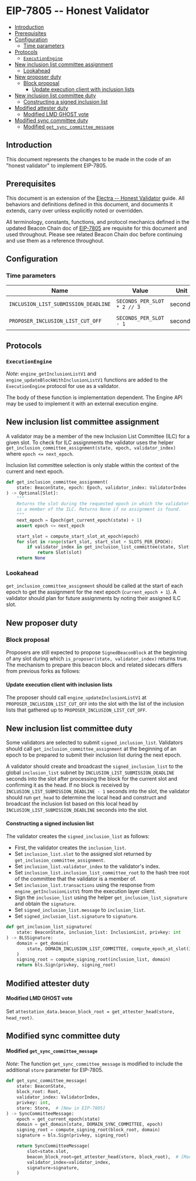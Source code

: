 # EIP-7805 -- Honest Validator

<!-- mdformat-toc start --slug=github --no-anchors --maxlevel=6 --minlevel=2 -->

- [Introduction](#introduction)
- [Prerequisites](#prerequisites)
- [Configuration](#configuration)
  - [Time parameters](#time-parameters)
- [Protocols](#protocols)
  - [`ExecutionEngine`](#executionengine)
- [New inclusion list committee assignment](#new-inclusion-list-committee-assignment)
  - [Lookahead](#lookahead)
- [New proposer duty](#new-proposer-duty)
  - [Block proposal](#block-proposal)
    - [Update execution client with inclusion lists](#update-execution-client-with-inclusion-lists)
- [New inclusion list committee duty](#new-inclusion-list-committee-duty)
  - [Constructing a signed inclusion list](#constructing-a-signed-inclusion-list)
- [Modified attester duty](#modified-attester-duty)
  - [Modified LMD GHOST vote](#modified-lmd-ghost-vote)
- [Modified sync committee duty](#modified-sync-committee-duty)
  - [Modified `get_sync_committee_message`](#modified-get_sync_committee_message)

<!-- mdformat-toc end -->

## Introduction

This document represents the changes to be made in the code of an "honest
validator" to implement EIP-7805.

## Prerequisites

This document is an extension of the
[Electra -- Honest Validator](../../electra/validator.md) guide. All behaviors
and definitions defined in this document, and documents it extends, carry over
unless explicitly noted or overridden.

All terminology, constants, functions, and protocol mechanics defined in the
updated Beacon Chain doc of [EIP-7805](./beacon-chain.md) are requisite for this
document and used throughout. Please see related Beacon Chain doc before
continuing and use them as a reference throughout.

## Configuration

### Time parameters

| Name                                 | Value                       |  Unit   |  Duration  |
| ------------------------------------ | --------------------------- | :-----: | :--------: |
| `INCLUSION_LIST_SUBMISSION_DEADLINE` | `SECONDS_PER_SLOT * 2 // 3` | seconds | 8 seconds  |
| `PROPOSER_INCLUSION_LIST_CUT_OFF`    | `SECONDS_PER_SLOT - 1`      | seconds | 11 seconds |

## Protocols

### `ExecutionEngine`

*Note*: `engine_getInclusionListV1` and `engine_updateBlockWithInclusionListV1`
functions are added to the `ExecutionEngine` protocol for use as a validator.

The body of these function is implementation dependent. The Engine API may be
used to implement it with an external execution engine.

## New inclusion list committee assignment

A validator may be a member of the new Inclusion List Committee (ILC) for a
given slot. To check for ILC assignments the validator uses the helper
`get_inclusion_committee_assignment(state, epoch, validator_index)` where
`epoch <= next_epoch`.

Inclusion list committee selection is only stable within the context of the
current and next epoch.

```python
def get_inclusion_committee_assignment(
    state: BeaconState, epoch: Epoch, validator_index: ValidatorIndex
) -> Optional[Slot]:
    """
    Returns the slot during the requested epoch in which the validator with index ``validator_index``
    is a member of the ILC. Returns None if no assignment is found.
    """
    next_epoch = Epoch(get_current_epoch(state) + 1)
    assert epoch <= next_epoch

    start_slot = compute_start_slot_at_epoch(epoch)
    for slot in range(start_slot, start_slot + SLOTS_PER_EPOCH):
        if validator_index in get_inclusion_list_committee(state, Slot(slot)):
            return Slot(slot)
    return None
```

### Lookahead

`get_inclusion_committee_assignment` should be called at the start of each epoch
to get the assignment for the next epoch (`current_epoch + 1`). A validator
should plan for future assignments by noting their assigned ILC slot.

## New proposer duty

### Block proposal

Proposers are still expected to propose `SignedBeaconBlock` at the beginning of
any slot during which `is_proposer(state, validator_index)` returns true. The
mechanism to prepare this beacon block and related sidecars differs from
previous forks as follows:

#### Update execution client with inclusion lists

The proposer should call `engine_updateInclusionListV1` at
`PROPOSER_INCLUSION_LIST_CUT_OFF` into the slot with the list of the inclusion
lists that gathered up to `PROPOSER_INCLUSION_LIST_CUT_OFF`.

## New inclusion list committee duty

Some validators are selected to submit `signed_inclusion_list`. Validators
should call `get_inclusion_committee_assignment` at the beginning of an epoch to
be prepared to submit their inclusion list during the next epoch.

A validator should create and broadcast the `signed_inclusion_list` to the
global `inclusion_list` subnet by `INCLUSION_LIST_SUBMISSION_DEADLINE` seconds
into the slot after processing the block for the current slot and confirming it
as the head. If no block is received by `INCLUSION_LIST_SUBMISSION_DEADLINE - 1`
seconds into the slot, the validator should run `get_head` to determine the
local head and construct and broadcast the inclusion list based on this local
head by `INCLUSION_LIST_SUBMISSION_DEADLINE` seconds into the slot.

#### Constructing a signed inclusion list

The validator creates the `signed_inclusion_list` as follows:

- First, the validator creates the `inclusion_list`.
- Set `inclusion_list.slot` to the assigned slot returned by
  `get_inclusion_committee_assignment`.
- Set `inclusion_list.validator_index` to the validator's index.
- Set `inclusion_list.inclusion_list_committee_root` to the hash tree root of
  the committee that the validator is a member of.
- Set `inclusion_list.transactions` using the response from
  `engine_getInclusionListV1` from the execution layer client.
- Sign the `inclusion_list` using the helper `get_inclusion_list_signature` and
  obtain the `signature`.
- Set `signed_inclusion_list.message` to `inclusion_list`.
- Set `signed_inclusion_list.signature` to `signature`.

```python
def get_inclusion_list_signature(
    state: BeaconState, inclusion_list: InclusionList, privkey: int
) -> BLSSignature:
    domain = get_domain(
        state, DOMAIN_INCLUSION_LIST_COMMITTEE, compute_epoch_at_slot(inclusion_list.slot)
    )
    signing_root = compute_signing_root(inclusion_list, domain)
    return bls.Sign(privkey, signing_root)
```

## Modified attester duty

#### Modified LMD GHOST vote

Set `attestation_data.beacon_block_root = get_attester_head(store, head_root)`.

## Modified sync committee duty

#### Modified `get_sync_committee_message`

*Note*: The function `get_sync_committee_message` is modified to include the
additional `store` parameter for EIP-7805.

```python
def get_sync_committee_message(
    state: BeaconState,
    block_root: Root,
    validator_index: ValidatorIndex,
    privkey: int,
    store: Store,  # [New in EIP-7805]
) -> SyncCommitteeMessage:
    epoch = get_current_epoch(state)
    domain = get_domain(state, DOMAIN_SYNC_COMMITTEE, epoch)
    signing_root = compute_signing_root(block_root, domain)
    signature = bls.Sign(privkey, signing_root)

    return SyncCommitteeMessage(
        slot=state.slot,
        beacon_block_root=get_attester_head(store, block_root),  # [Modified in EIP-7805]
        validator_index=validator_index,
        signature=signature,
    )
```
